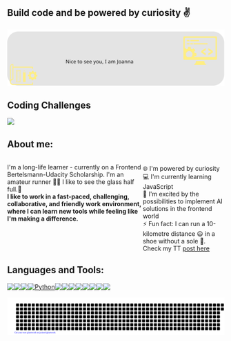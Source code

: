 
## Build code and be powered by curiosity :v:

<img src="https://raw.githubusercontent.com/YoannaPo/YoannaPo/main/images/background_2.svg" alt="background with a two logos"/>

## Coding Challenges

<a href="https://www.codewars.com/users/YoannaPo" target="_blank"><img src="https://www.codewars.com/users/YoannaPo/badges/large" /></a>

## About me:
<div style="display: flex; flex-direction: row;" align=left >
 <p>I'm a long-life learner - currently on a Frontend Bertelsmann-Udacity Scholarship. I'm an amateur runner 🏃‍♀️ I like to see the glass half full.🥃 
<br><b>I like to work in a fast-paced, challenging, collaborative, and friendly work environment, where I can learn new tools while feeling like I'm making a difference.</b>
 </p>
 <div>
  <br>🌐 I'm powered by curiosity
  <br>💻 I'm currently learning JavaScript
  <br>🌱 I'm excited by the possibilities to implement AI solutions in the frontend world
  <br>⚡ Fun fact: I can run a 10-kilometre distance 😃 in a shoe without a sole 🤣. Check my TT <a href="https://twitter.com/Joanna_Po_/status/1589392167520256001" target="_blank">post here</a> 
 </div>  
</div>

## Languages and Tools:

<div style="display: flex; flex-direction: row;" align=left >
 <a href="https://developer.mozilla.org/en-US/docs/Web/HTML" target="_blank">
  <img src="https://img.shields.io/static/v1?&style=flat&logo=HTML5&logoColor=black&labelColor=dfb317&label=&message=HTML&black&color=dfb317"/>
 </a>
 <a href="https://developer.mozilla.org/en-US/docs/Web/CSS" target="_blank">
  <img src="https://img.shields.io/static/v1?&style=flat&logo=CSS3&logoColor=black&labelColor=dfb317&label=&message=CSS&black&color=dfb317"/>
 </a>
 <a href="https://developer.mozilla.org/en-US/docs/Web/JavaScript" target="_blank">
  <img src="https://img.shields.io/static/v1?&style=flat&logo=javascript&logoColor=black&labelColor=dfb317&label=&message=JAVASCRIPT&black&color=dfb317"/>
 </a>
 <a href="https://developer.mozilla.org/en-US/docs/Glossary/Python" target="_blank">
   <img src="https://img.shields.io/badge/-Python-dfb317?logo=python&logoColor=000000&style=for-the-badge&logoWidth=30" alt="Python">
 </a>
 <a href="https://tailwindcss.com/docs/installation" target="_blank">
  <img src="https://img.shields.io/static/v1?&style=flat&logo=tailwindcss&logoColor=black&labelColor=dfb317&label=&message=TAILWIND&black&color=dfb317"/>
 </a>
 <a href="https://getbootstrap.com" target="_blank">
  <img src="https://img.shields.io/static/v1?&style=flat&logo=bootstrap&logoColor=black&labelColor=dfb317&label=&message=BOOTSTRAP&black&color=dfb317"/>
 </a>
 <a href="https://developer.mozilla.org/en-US/docs/Web/Accessibility" target="_blank">
  <img src="https://img.shields.io/static/v1?&style=flat&logo=a11y&logoColor=black&labelColor=dfb317&label=&message=A11Y&black&color=dfb317"/>
 </a>
 <a href="https://nodejs.org/en/docs/" target="_blank">
  <img src="https://img.shields.io/static/v1?&style=flat&logo=nodedotjs&logoColor=black&labelColor=dfb317&label=&message=NODE&black&color=dfb317"/>
 </a>
 <a href="https://expressjs.com/" target="_blank">
   <img src="https://img.shields.io/static/v1?&style=flat&logo=express&logoColor=black&labelColor=dfb317&label=&message=EXPRESS&black&color=dfb317"/>
 </a>
 <a href="https://www.git-scm.com/doc" target="_blank">
  <img src="https://img.shields.io/static/v1?&style=flat&logo=git&logoColor=black&labelColor=dfb317&label=&message=GIT&black&color=dfb317"/>
 </a>
 <a href="https://www.figma.com/" target="_blank">
  <img src="https://img.shields.io/static/v1?&style=flat&logo=figma&logoColor=black&labelColor=dfb317&label=&message=FIGMA&black&color=dfb317"/>
 </a>
 <a href="https://helpx.adobe.com/uk/xd/help/adobe-xd-overview.html" target="_blank">
  <img src="https://img.shields.io/static/v1?&style=flat&logo=adobeXD&logoColor=black&labelColor=dfb317&label=&message=AdobeXD&black&color=dfb317"/>
 </a> 
</div>


![gitartwork](gitartwork.svg)
<!--
**YoannaPo/YoannaPo** is a ✨ _special_ ✨ repository because its `README.md` (this file) appears on your GitHub profile.

Here are some ideas to get you started:

- 🔭 I’m currently working on ...
- 🌱 I’m currently learning ...
- 👯 I’m looking to collaborate on ...
- 🤔 I’m looking for help with ...
- 💬 Ask me about ...
- 📫 How to reach me: ...
- 😄 Pronouns: ...
- ⚡ Fun fact: ...
-->
